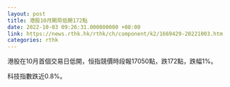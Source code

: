 ```yaml
---
layout: post
title: 港股10月開局低開172點
date: 2022-10-03 09:26:31.000000000 +08:00
link: https://news.rthk.hk/rthk/ch/component/k2/1669429-20221003.htm
categories: rthk
---
```


港股在10月首個交易日低開，恒指競價時段報17050點，跌172點，跌幅1%。

科技指數跌近0.8%。
